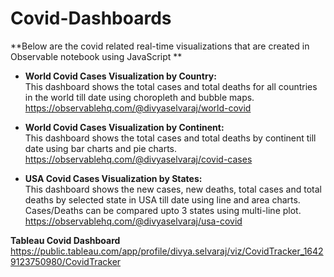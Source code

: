 # Covid-Dashboards

**Below are the covid related real-time visualizations that are created in Observable notebook using JavaScript
**
* **World Covid Cases Visualization by Country:**
<br>This dashboard shows the total cases and total deaths for all countries in the world till date using choropleth and bubble maps.
<br>https://observablehq.com/@divyaselvaraj/world-covid

* **World Covid Cases Visualization by Continent:**
<br>This dashboard shows the total cases and total deaths by continent till date using bar charts and pie charts.
<br>https://observablehq.com/@divyaselvaraj/covid-cases

* **USA Covid Cases Visualization by States:**
<br>This dashboard shows the new cases, new deaths, total cases and total deaths by selected state in USA till date using line and area charts. Cases/Deaths can be compared upto 3 states using multi-line plot.
<br>https://observablehq.com/@divyaselvaraj/usa-covid

**Tableau Covid Dashboard**
<br>https://public.tableau.com/app/profile/divya.selvaraj/viz/CovidTracker_16429123750980/CovidTracker
